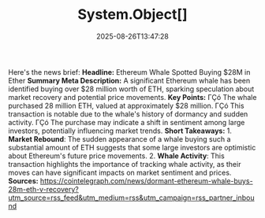 ﻿---
title: "System.Object[]"
date: "2025-08-26T13:47:28"
category: "Markets"
summary: ""
slug: "systemobject"
source_urls:
  - "https://cointelegraph.com/news/dormant-ethereum-whale-buys-28m-eth-v-recovery?utm_source=rss_feed&utm_medium=rss&utm_campaign=rss_partner_inbound"
seo:
  title: "System.Object[] | Hash n Hedge"
  description: ""
  keywords: ["news", "markets", "brief"]
---
Here's the news brief:  **Headline:** Ethereum Whale Spotted Buying $28M in Ether  **Summary Meta Description:** A significant Ethereum whale has been identified buying over $28 million worth of ETH, sparking speculation about market recovery and potential price movements.  **Key Points:**  ΓÇó The whale purchased 28 million ETH, valued at approximately $28 million. ΓÇó This transaction is notable due to the whale's history of dormancy and sudden activity. ΓÇó The purchase may indicate a shift in sentiment among large investors, potentially influencing market trends.  **Short Takeaways:**  1. **Market Rebound**: The sudden appearance of a whale buying such a substantial amount of ETH suggests that some large investors are optimistic about Ethereum's future price movements. 2. **Whale Activity**: This transaction highlights the importance of tracking whale activity, as their moves can have significant impacts on market sentiment and prices.  **Sources:** https://cointelegraph.com/news/dormant-ethereum-whale-buys-28m-eth-v-recovery?utm_source=rss_feed&utm_medium=rss&utm_campaign=rss_partner_inbound 
